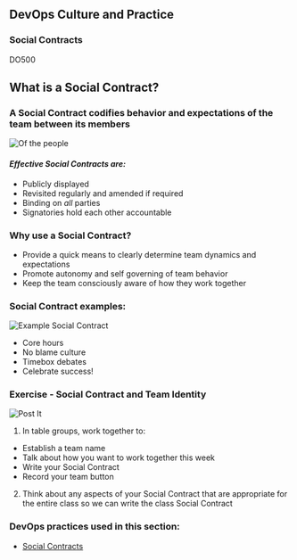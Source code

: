 <!-- .slide: data-background-image="images/RH_NewBrand_Background.png" -->
## DevOps Culture and Practice <!-- {_class="course-title"} -->
### Social Contracts <!-- {_class="title-color"} -->
DO500 <!-- {_class="title-color"} -->



<!--.slide: id="social-contract" -->
## What is a Social Contract?



### A Social Contract codifies behavior and expectations of the team between its members
![Of the people](images/Social_Contract.jpg) <!-- {_class="fragment inline-image"} -->
#### _Effective Social Contracts are:_
- Publicly displayed
- Revisited regularly and amended if required
-  Binding on *all* parties
- Signatories hold each other accountable



### Why use a Social Contract?
- Provide a quick means to clearly determine team dynamics and expectations
- Promote autonomy and self governing of team behavior
- Keep the team consciously aware of how they work together



### Social Contract examples:
![Example Social Contract](images/Example_Social_Contract.png) <!-- {_class="inline-image"} -->
- Core hours
- No blame culture
- Timebox debates
- Celebrate success!



### Exercise - Social Contract and Team Identity
![Post It](images/post-it.png) <!-- {_class="inline-image"} -->
1. In table groups, work together to:
  - Establish a team name
  - Talk about how you want to work together this week
  - Write your Social Contract
  - Record your team button
2. Think about any aspects of your Social Contract that are appropriate for the entire class so we can write the class Social Contract



<!-- .slide: data-background-image="images/chef-background.png", class="white-style" -->
### DevOps practices used in this section:
- [Social Contracts](https://openpracticelibrary.com/practice/social-contract/)
